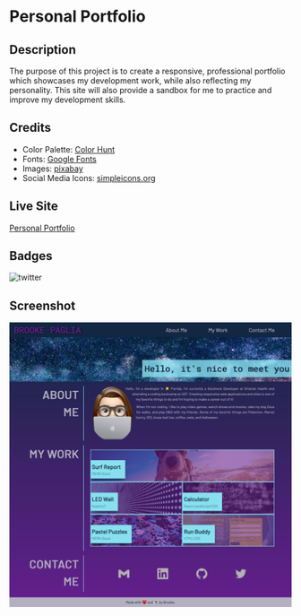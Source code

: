 # Personal Portfolio

## Description

The purpose of this project is to create a responsive, professional portfolio which showcases my development work, while also reflecting my personality. This site will also provide a sandbox for me to practice and improve my development skills.

## Credits

- Color Palette: [Color Hunt](https://colorhunt.co/)
- Fonts: [Google Fonts](https://fonts.google.com)
- Images: [pixabay](https://pixabay.com/)
- Social Media Icons: [simpleicons.org](https://simpleicons.org/)

## Live Site
[Personal Portfolio](https://brookescodestuff.github.io/personal-portfolio/)

## Badges

![twitter](https://img.shields.io/twitter/follow/brookelikesowls?style=social)

## Screenshot

![screenshot](./assets/images/screenshot.png)
